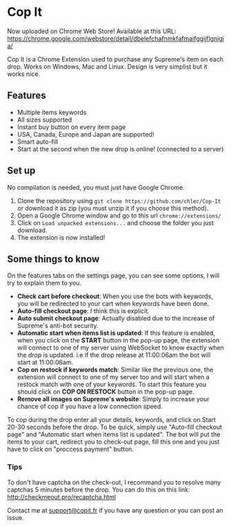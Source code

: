 # Cop It

Now uploaded on Chrome Web Store! Available at this URL: https://chrome.google.com/webstore/detail/dbelefchafnmkfafmaifggijflgnigia/  

Cop It is a Chrome Extension used to purchase any Supreme's item on each drop. Works on Windows, Mac and Linux.
Design is very simplist but it works nice.

## Features

- Multiple items keywords
- All sizes supported
- Instant buy button on every item page
- USA, Canada, Europe and Japan are supported!
- Smart auto-fill
- Start at the second when the new drop is online! (connected to a server)

## Set up

No compilation is needed, you must just have Google Chrome.

1. Clone the repository using `git clone https://github.com/chlec/Cop-It` or download it as zip (you must unzip it if you choose this method).
2. Open a Google Chrome window and go to this url `chrome://extensions/`
3. Click on `Load unpacked extensions...` and choose the folder you just download.
4. The extension is now installed!

## Some things to know

On the features tabs on the settings page, you can see some options, I will try to explain them to you.
- __Check cart before checkout__: When you use the bots with keywords, you will be redirected to your cart when keywords have been done.
- __Auto-fill checkout page__: I think this is explicit.
- __Auto submit checkout page__: Actually disabled due to the increase of Supreme's anti-bot security.
- __Automatic start when items list is updated__: If this feature is enabled, when you click on the __START__ button in the pop-up page, the extension will connect to one of my server using WebSocket to know exactly when the drop is updated. i.e if the drop release at 11:00:06am the bot will start at 11:00:06am.
- __Cop on restock if keywords match__: Similar like the previous one, the extension will connect to one of my server too and will start when a restock match with one of your keywords. To start this feature you should click on __COP ON RESTOCK__ button in the pop-up page.
- __Remove all images on Supreme's website__: Simply to increase your chance of cop if you have a low connection speed.

To cop during the drop enter all your details, keywords, and click on Start 20-30 seconds before the drop. To be quick, simply use "Auto-fill checkout page" and "Automatic start when items list is updated". The bot will put the items to your cart, redirect you to check-out page, fill this one and you just have to click on "proccess payment" button.

### Tips

To don't have captcha on the check-out, I recommand you to resolve many captchas 5 minutes before the drop. You can do this on this link: http://checkmeout.pro/recaptcha.html

Contact me at support@copit.fr if you have any question or you can post an issue.

